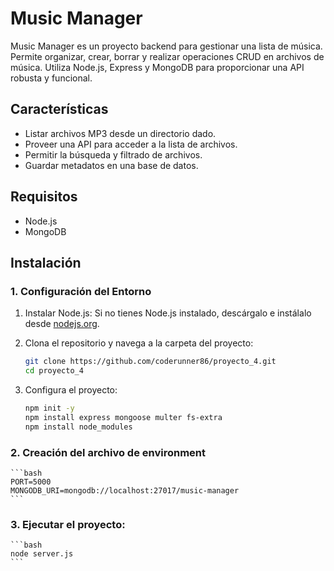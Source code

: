 # Music Manager

Music Manager es un proyecto backend para gestionar una lista de música. Permite organizar, crear, borrar y realizar operaciones CRUD en archivos de música. Utiliza Node.js, Express y MongoDB para proporcionar una API robusta y funcional.

## Características

- Listar archivos MP3 desde un directorio dado.
- Proveer una API para acceder a la lista de archivos.
- Permitir la búsqueda y filtrado de archivos.
- Guardar metadatos en una base de datos.

## Requisitos

- Node.js
- MongoDB

## Instalación

### 1. Configuración del Entorno

1. Instalar Node.js: Si no tienes Node.js instalado, descárgalo e instálalo desde [nodejs.org](https://nodejs.org/).
2. Clona el repositorio y navega a la carpeta del proyecto:

    ```bash
    git clone https://github.com/coderunner86/proyecto_4.git
    cd proyecto_4
    ```

3. Configura el proyecto:

    ```bash
    npm init -y
    npm install express mongoose multer fs-extra
    npm install node_modules
    ```

### 2. Creación del archivo de environment
    
    ```bash
    PORT=5000
    MONGODB_URI=mongodb://localhost:27017/music-manager
    ```

### 3. Ejecutar el proyecto:

    ```bash
    node server.js
    ```
